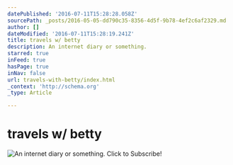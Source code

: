 ```yaml
---
datePublished: '2016-07-11T15:28:28.058Z'
sourcePath: _posts/2016-05-05-dd790c35-8356-4d5f-9b78-4ef2c6af2329.md
author: []
dateModified: '2016-07-11T15:28:19.241Z'
title: travels w/ betty
description: An internet diary or something.
starred: true
inFeed: true
hasPage: true
inNav: false
url: travels-with-betty/index.html
_context: 'http://schema.org'
_type: Article

---
```

# travels w/ betty
![An internet diary or something. Click to Subscribe!](https://the-grid-user-content.s3-us-west-2.amazonaws.com/8a8b7084-2f06-4e95-a3bf-6875b4db9ec4.jpg)